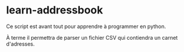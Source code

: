 learn-addressbook
=================

Ce script est avant tout pour apprendre à programmer en python.

À terme il permettra de parser un fichier CSV qui contiendra un carnet d'adresses.
